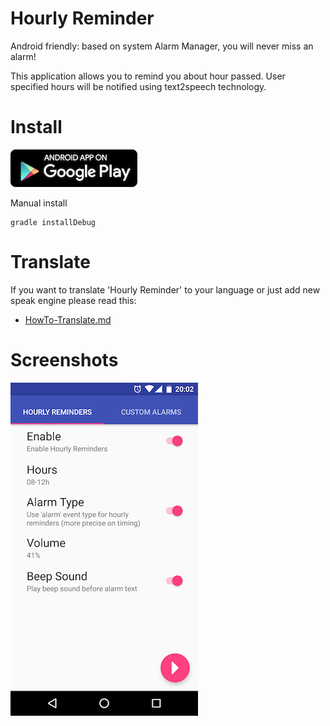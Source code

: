 # Hourly Reminder

Android friendly: based on system Alarm Manager, you will never miss an alarm!

This application allows you to remind you about hour passed. User specified hours will be notified using text2speech technology.

# Install

[![ Google Play](docs/google-play-badge.png)](https://play.google.com/store/apps/details?id=com.github.axet.hourlyreminder) 

Manual install

    gradle installDebug

# Translate

If you want to translate 'Hourly Reminder' to your language or just add new speak engine please read this:

  * [HowTo-Translate.md](/docs/HowTo-Translate.md)

# Screenshots

![shot](/docs/shot.png)
